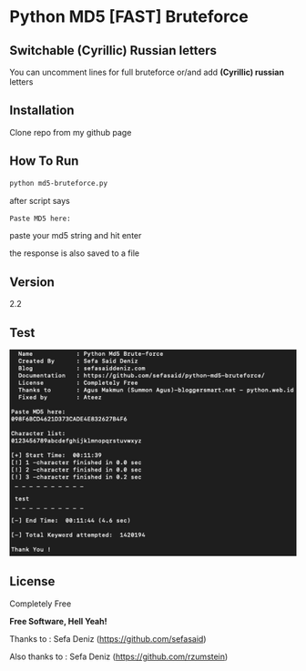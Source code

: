 # Python MD5 [FAST] Bruteforce

## Switchable (Cyrillic) Russian letters

You can uncomment lines for full bruteforce or/and add **(Cyrillic) russian** letters


## Installation

Clone repo from my github page

## How To Run

```sh
python md5-bruteforce.py
```

after script says

```sh
Paste MD5 here:
```

paste your md5 string and hit enter

the response is also saved to a file

## Version

2.2


## Test

![Test Image](screen.png)

## License

Completely Free

**Free Software, Hell Yeah!**

 Thanks to       :  Sefa Deniz (<https://github.com/sefasaid>)
 
 Also thanks to  :  Sefa Deniz (<https://github.com/rzumstein>)

